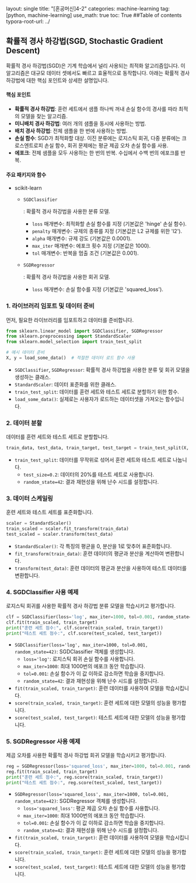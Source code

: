 layout: single
title: "[혼공머신]4-2"
categories: machine-learning
tag: [python, machine-learning]
use_math: true
toc: True ##Table of contents
typora-root-url: ../ 

## 확률적 경사 하강법(SGD, Stochastic Gradient Descent)

확률적 경사 하강법(SGD)은 기계 학습에서 널리 사용되는 최적화 알고리즘입니다. 이 알고리즘은 대규모 데이터 셋에서도 빠르고 효율적으로 동작합니다. 아래는 확률적 경사 하강법에 대한 핵심 포인트와 상세한 설명입니다.

#### 핵심 포인트

- **확률적 경사 하강법**: 훈련 세트에서 샘플 하나씩 꺼내 손실 함수의 경사를 따라 최적의 모델을 찾는 알고리즘.
- **미니배치 경사 하강법**: 여러 개의 샘플을 동시에 사용하는 방법.
- **배치 경사 하강법**: 전체 샘플을 한 번에 사용하는 방법.
- **손실 함수**: SGD가 최적화할 대상. 이진 분류에는 로지스틱 회귀, 다중 분류에는 크로스엔트로피 손실 함수, 회귀 문제에는 평균 제곱 오차 손실 함수를 사용.
- **에포크**: 전체 샘플을 모두 사용하는 한 번의 반복. 수십에서 수백 번의 에포크를 반복.

#### 주요 패키지와 함수

- scikit-learn

  - ```
    SGDClassifier
    ```

    : 확률적 경사 하강법을 사용한 분류 모델.

    - `loss` 매개변수: 최적화할 손실 함수를 지정 (기본값은 'hinge' 손실 함수).
    - `penalty` 매개변수: 규제의 종류를 지정 (기본값은 L2 규제를 위한 'l2').
    - `alpha` 매개변수: 규제 강도 (기본값은 0.0001).
    - `max_iter` 매개변수: 에포크 횟수 지정 (기본값은 1000).
    - `tol` 매개변수: 반복을 멈출 조건 (기본값은 0.001).

  - ```
    SGDRegressor
    ```

    : 확률적 경사 하강법을 사용한 회귀 모델.

    - `loss` 매개변수: 손실 함수를 지정 (기본값은 'squared_loss').

### 1. 라이브러리 임포트 및 데이터 준비

먼저, 필요한 라이브러리를 임포트하고 데이터를 준비합니다.

```python
from sklearn.linear_model import SGDClassifier, SGDRegressor
from sklearn.preprocessing import StandardScaler
from sklearn.model_selection import train_test_split

# 예시 데이터 준비
X, y = load_some_data()  # 적절한 데이터 로드 함수 사용
```

- `SGDClassifier`, `SGDRegressor`: 확률적 경사 하강법을 사용한 분류 및 회귀 모델을 생성하는 클래스.
- `StandardScaler`: 데이터 표준화를 위한 클래스.
- `train_test_split`: 데이터를 훈련 세트와 테스트 세트로 분할하기 위한 함수.
- `load_some_data()`: 실제로는 사용자가 로드하는 데이터셋을 가져오는 함수입니다.

### 2. 데이터 분할

데이터를 훈련 세트와 테스트 세트로 분할합니다.

```python
train_data, test_data, train_target, test_target = train_test_split(X, y, test_size=0.2, random_state=42)
```

- `train_test_split`: 데이터를 무작위로 섞어서 훈련 세트와 테스트 세트로 나눕니다.
  - `test_size=0.2`: 데이터의 20%를 테스트 세트로 사용합니다.
  - `random_state=42`: 결과 재현성을 위해 난수 시드를 설정합니다.

### 3. 데이터 스케일링

훈련 세트와 테스트 세트를 표준화합니다.

```python
scaler = StandardScaler()
train_scaled = scaler.fit_transform(train_data)
test_scaled = scaler.transform(test_data)
```

- `StandardScaler()`: 각 특징의 평균을 0, 분산을 1로 맞추어 표준화합니다.
- `fit_transform(train_data)`: 훈련 데이터의 평균과 분산을 계산하여 변환합니다.
- `transform(test_data)`: 훈련 데이터의 평균과 분산을 사용하여 테스트 데이터를 변환합니다.

### 4. SGDClassifier 사용 예제

로지스틱 회귀를 사용한 확률적 경사 하강법 분류 모델을 학습시키고 평가합니다.

```python
clf = SGDClassifier(loss='log', max_iter=1000, tol=0.001, random_state=42)
clf.fit(train_scaled, train_target)
print("훈련 세트 점수:", clf.score(train_scaled, train_target))
print("테스트 세트 점수:", clf.score(test_scaled, test_target))
```

- `SGDClassifier(loss='log', max_iter=1000, tol=0.001, random_state=42)`: SGDClassifier 객체를 생성합니다.
  - `loss='log'`: 로지스틱 회귀 손실 함수를 사용합니다.
  - `max_iter=1000`: 최대 1000번의 에포크 동안 학습합니다.
  - `tol=0.001`: 손실 함수가 이 값 이하로 감소하면 학습을 중지합니다.
  - `random_state=42`: 결과 재현성을 위해 난수 시드를 설정합니다.
- `fit(train_scaled, train_target)`: 훈련 데이터를 사용하여 모델을 학습시킵니다.
- `score(train_scaled, train_target)`: 훈련 세트에 대한 모델의 성능을 평가합니다.
- `score(test_scaled, test_target)`: 테스트 세트에 대한 모델의 성능을 평가합니다.

### 5. SGDRegressor 사용 예제

제곱 오차를 사용한 확률적 경사 하강법 회귀 모델을 학습시키고 평가합니다.

```python
reg = SGDRegressor(loss='squared_loss', max_iter=1000, tol=0.001, random_state=42)
reg.fit(train_scaled, train_target)
print("훈련 세트 점수:", reg.score(train_scaled, train_target))
print("테스트 세트 점수:", reg.score(test_scaled, test_target))
```

- `SGDRegressor(loss='squared_loss', max_iter=1000, tol=0.001, random_state=42)`: SGDRegressor 객체를 생성합니다.
  - `loss='squared_loss'`: 평균 제곱 오차 손실 함수를 사용합니다.
  - `max_iter=1000`: 최대 1000번의 에포크 동안 학습합니다.
  - `tol=0.001`: 손실 함수가 이 값 이하로 감소하면 학습을 중지합니다.
  - `random_state=42`: 결과 재현성을 위해 난수 시드를 설정합니다.
- `fit(train_scaled, train_target)`: 훈련 데이터를 사용하여 모델을 학습시킵니다.
- `score(train_scaled, train_target)`: 훈련 세트에 대한 모델의 성능을 평가합니다.
- `score(test_scaled, test_target)`: 테스트 세트에 대한 모델의 성능을 평가합니다.
